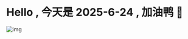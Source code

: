 
# Hello , 今天是 2025-6-24 , 加油鸭 🤭

![img](https://v1.jinrishici.com/all.svg?font-size=18&spacing=4)

